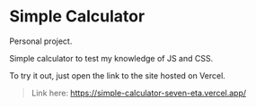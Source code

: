 # Simple Calculator

Personal project.

Simple calculator to test my knowledge of JS and CSS.

To try it out, just open the link to the site hosted on Vercel.
> Link here: https://simple-calculator-seven-eta.vercel.app/